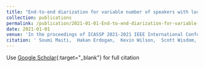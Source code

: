 ```yaml
---
title: "End-to-end diarization for variable number of speakers with local-global networks and discriminative speaker embeddings"
collection: publications
permalink: /publication/2021-01-01-End-to-end-diarization-for-variable-number-of-speakers-with-local-global-networks-and-discriminative-speaker-embeddings
date: 2021-01-01
venue: 'In the proceedings of ICASSP 2021-2021 IEEE International Conference on Acoustics, Speech and Signal Processing (ICASSP)'
citation: ' Soumi Maiti,  Hakan Erdogan,  Kevin Wilson,  Scott Wisdom,  Shinji Watanabe,  John Hershey, &quot;End-to-end diarization for variable number of speakers with local-global networks and discriminative speaker embeddings.&quot; In the proceedings of ICASSP 2021-2021 IEEE International Conference on Acoustics, Speech and Signal Processing (ICASSP), 2021.'
---
```

Use [Google Scholar](https://scholar.google.com/scholar?q=End+to+end+diarization+for+variable+number+of+speakers+with+local+global+networks+and+discriminative+speaker+embeddings){:target="_blank"} for full citation